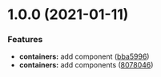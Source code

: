 # 1.0.0 (2021-01-11)


### Features

* **containers:** add component ([bba5996](https://github.com/zhangzhengsmiling/react-ssr-demo/commit/bba5996729aada302dd576098f3297ecfe903710))
* **containers:** add components ([8078046](https://github.com/zhangzhengsmiling/react-ssr-demo/commit/8078046665c07b2209e647b2d4adb64c324736c5))




